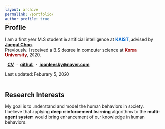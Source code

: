 ```yaml
---
layout: archive
permalink: /portfolio/
author_profile: true
---
```


<div style = "margin-top:-36px"></div>

## Profile
I am a first year M.S student in artificial intelligence at <span style="color:#0066cc">**KAIST**</span>, advised by [**Jaegul Choo**][jaegul_choo_google_link]. <br>
Previously, I received a B.S degree in computer science at <span style="color:#9a0000">**Korea University**</span>, 2020. <br>

&nbsp;&nbsp;[**CV**][cv] &nbsp;·&nbsp; [**github**][github_link] &nbsp;·&nbsp; **joonleesky@naver.com** <br>

Last updated: Feburary 5, 2020
<br><br>

## Research Interests
My goal is to understand and model the human behaviors in society. <br>
I believe that applying **deep reinforcement learning** algorithms to the **multi-agent system** would bring enhancement of our knowledge in human behaviors.
<br><br> 


[jaegul_choo_google_link]: https://sites.google.com/site/jaegulchoo/
[davian_link]: http://davian.korea.ac.kr
[github_link]:https://github.com/joonleesky
[cv]:/assets/pdf/hojoon_cv_2020_02_05.pdf